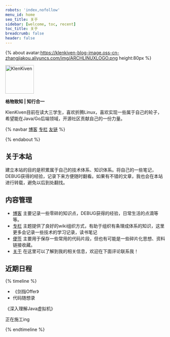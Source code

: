```yaml
---
robots: 'index,nofollow'
menu_id: home
seo_title: 关于
sidebar: [welcome, toc, recent]
toc_title: 关于
breadcrumb: false
header: false
---
```


{% about avatar:https://klenkiven-blog-image.oss-cn-zhangjiakou.aliyuncs.com/img/ARCHLINUXLOGO.png height:80px %}

<img alt="KlenKiven" height="90px" src="https://klenkiven-blog-image.oss-cn-zhangjiakou.aliyuncs.com/img/KlenKiven-FONT-LOGO.png" />

**格物致知 | 知行合一**

KlenKiven目前在读大三学生，喜欢折腾Linux，喜欢实现一些属于自己的轮子，希望能在Java/Go后端领域，开源社区贡献自己的一份力量。

{% navbar [博客](/) [专栏](/wiki/) [友链](/friends/) %}

{% endabout %}

## 关于本站

建立本站的目的是积累属于自己的技术体系、知识体系。将自己的一些笔记，DEBUG获得的经验，记录下来方便随时翻看。如果有不错的文章，我也会在本站进行转载，避免以后到处翻找。

## 内容管理

- [博客](/)
    主要记录一些零碎的知识点，DEBUG获得的经验，日常生活的点滴等等。
- [专栏](/wiki/)
    主题提供了良好的wiki组织方式，有助于组织有条理成体系的知识，这里更多会记录一些技术的学习记录，读书笔记
- [便签](/notes/)
    主要用于保存一些常用的代码片段，但也有可能是一些碎片化思想、资料链接收藏。
- [关于](/about)
    在这里可以了解到我的相关信息，欢迎在下面评论联系我！

## 近期日程

{% timeline %}

<!-- node 数据结构与算法 -->
* 《剑指Offer》
* 代码随想录

<!-- node Java虚拟机 -->

《深入理解Java虚拟机》

<!-- node 电商项目：酷商城 -->

正在施工ing

{% endtimeline %}
